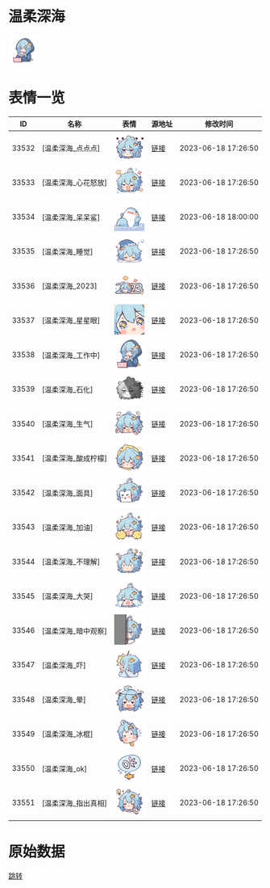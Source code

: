 # 温柔深海

<img src="./cover.png" height="60" alt="cover" />

# 表情一览

|ID|名称|表情|源地址|修改时间|
|----|----|----|----|----|
|33532|[温柔深海_点点点]|<img src="./pic/033532_%5B温柔深海_点点点%5D.png" height="60" alt="点点点"/>|[链接](https://i0.hdslb.com/bfs/garb/a4b2a9ea652ec69d1b52785f705d1119a1f537ec.png)|2023-06-18 17:26:50|
|33533|[温柔深海_心花怒放]|<img src="./pic/033533_%5B温柔深海_心花怒放%5D.png" height="60" alt="心花怒放"/>|[链接](https://i0.hdslb.com/bfs/garb/6961c18562c0e0a57b3581219c2a5260113b7d52.png)|2023-06-18 17:26:50|
|33534|[温柔深海_呆呆鲨]|<img src="./pic/033534_%5B温柔深海_呆呆鲨%5D.png" height="60" alt="呆呆鲨"/>|[链接](https://i0.hdslb.com/bfs/garb/2bc7d554295cf5c205ecc3ee5dc2c14c9c1c1d27.png)|2023-06-18 18:00:00|
|33535|[温柔深海_睡觉]|<img src="./pic/033535_%5B温柔深海_睡觉%5D.png" height="60" alt="睡觉"/>|[链接](https://i0.hdslb.com/bfs/garb/2fd9d2b54ba31695a6d65dd303b49ec21b37720e.png)|2023-06-18 17:26:50|
|33536|[温柔深海_2023]|<img src="./pic/033536_%5B温柔深海_2023%5D.png" height="60" alt="2023"/>|[链接](https://i0.hdslb.com/bfs/garb/66f0a67b6ec1240b82e9dd07dfd1bc9b72dbfad3.png)|2023-06-18 17:26:50|
|33537|[温柔深海_星星眼]|<img src="./pic/033537_%5B温柔深海_星星眼%5D.png" height="60" alt="星星眼"/>|[链接](https://i0.hdslb.com/bfs/garb/8e646b2ea1b44c490f8618a29be556edf14c434d.png)|2023-06-18 17:26:50|
|33538|[温柔深海_工作中]|<img src="./pic/033538_%5B温柔深海_工作中%5D.png" height="60" alt="工作中"/>|[链接](https://i0.hdslb.com/bfs/garb/f8e690ad730e6ee1bdb4aa6216417ca7ef265649.png)|2023-06-18 17:26:50|
|33539|[温柔深海_石化]|<img src="./pic/033539_%5B温柔深海_石化%5D.png" height="60" alt="石化"/>|[链接](https://i0.hdslb.com/bfs/garb/83c9520c4b59c698893af1e35d0b05223e69eced.png)|2023-06-18 17:26:50|
|33540|[温柔深海_生气]|<img src="./pic/033540_%5B温柔深海_生气%5D.png" height="60" alt="生气"/>|[链接](https://i0.hdslb.com/bfs/garb/4a26c1f88f3ecb95df3cc64608607a27511bed22.png)|2023-06-18 17:26:50|
|33541|[温柔深海_酸成柠檬]|<img src="./pic/033541_%5B温柔深海_酸成柠檬%5D.png" height="60" alt="酸成柠檬"/>|[链接](https://i0.hdslb.com/bfs/garb/261d6d0fbfc7e368722e9b6a7ff321b595efd0b9.png)|2023-06-18 17:26:50|
|33542|[温柔深海_面具]|<img src="./pic/033542_%5B温柔深海_面具%5D.png" height="60" alt="面具"/>|[链接](https://i0.hdslb.com/bfs/garb/1b33f982796ffada9573b80492f99950bc02961f.png)|2023-06-18 17:26:50|
|33543|[温柔深海_加油]|<img src="./pic/033543_%5B温柔深海_加油%5D.png" height="60" alt="加油"/>|[链接](https://i0.hdslb.com/bfs/garb/93e7c749e75fa1d9a8a3581f8a67331c91974e83.png)|2023-06-18 17:26:50|
|33544|[温柔深海_不理解]|<img src="./pic/033544_%5B温柔深海_不理解%5D.png" height="60" alt="不理解"/>|[链接](https://i0.hdslb.com/bfs/garb/e22ae99ba5d598f570dc7b764d5cba9b7299810f.png)|2023-06-18 17:26:50|
|33545|[温柔深海_大哭]|<img src="./pic/033545_%5B温柔深海_大哭%5D.png" height="60" alt="大哭"/>|[链接](https://i0.hdslb.com/bfs/garb/de495f52922d4cba5114bbb2baffe26e43b19a65.png)|2023-06-18 17:26:50|
|33546|[温柔深海_暗中观察]|<img src="./pic/033546_%5B温柔深海_暗中观察%5D.png" height="60" alt="暗中观察"/>|[链接](https://i0.hdslb.com/bfs/garb/b0ab063d87a5e5ab4f12cd94fc7d1ea1fef0af4f.png)|2023-06-18 17:26:50|
|33547|[温柔深海_吓]|<img src="./pic/033547_%5B温柔深海_吓%5D.png" height="60" alt="吓"/>|[链接](https://i0.hdslb.com/bfs/garb/ce9f4fd78320d25517f0cd9f1c9c34db096ea744.png)|2023-06-18 17:26:50|
|33548|[温柔深海_晕]|<img src="./pic/033548_%5B温柔深海_晕%5D.png" height="60" alt="晕"/>|[链接](https://i0.hdslb.com/bfs/garb/f07f1be5fa540e24f146e4e9215ab18794cc7710.png)|2023-06-18 17:26:50|
|33549|[温柔深海_冰棍]|<img src="./pic/033549_%5B温柔深海_冰棍%5D.png" height="60" alt="冰棍"/>|[链接](https://i0.hdslb.com/bfs/garb/5bdf30b96949cb672412538c8b3e5a7f6fbb7c43.png)|2023-06-18 17:26:50|
|33550|[温柔深海_ok]|<img src="./pic/033550_%5B温柔深海_ok%5D.png" height="60" alt="ok"/>|[链接](https://i0.hdslb.com/bfs/garb/d0e629973a15d2233064a3d2c1bbd02bc2f54e9e.png)|2023-06-18 17:26:50|
|33551|[温柔深海_指出真相]|<img src="./pic/033551_%5B温柔深海_指出真相%5D.png" height="60" alt="指出真相"/>|[链接](https://i0.hdslb.com/bfs/garb/90a453e40e15146efef0a1004969f4995a9a3ddd.png)|2023-06-18 17:26:50|

# 原始数据

[跳转](./raw.json)

